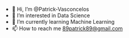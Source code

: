 - 👋 Hi, I’m @Patrick-Vasconcelos
- 👀 I’m interested in Data Science
- 🌱 I’m currently learning Machine Learning
- 📫 How to reach me 89patrick89@gmail.com

<!---
Patrick-Vasconcelos/Patrick-Vasconcelos is a ✨ special ✨ repository because its `README.md` (this file) appears on your GitHub profile.
You can click the Preview link to take a look at your changes.
--->
